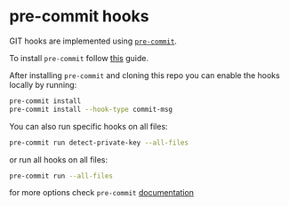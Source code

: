 # pre-commit hooks

GIT hooks are implemented using [`pre-commit`](https://pre-commit.com/).

To install `pre-commit` follow [this](https://pre-commit.com/#install) guide.

After installing `pre-commit` and cloning this repo you can enable the hooks locally by running:

```bash
pre-commit install
pre-commit install --hook-type commit-msg
```

You can also run specific hooks on all files:

```bash
pre-commit run detect-private-key --all-files
```

or run all hooks on all files:

```bash
pre-commit run --all-files
```

for more options check `pre-commit` [documentation](https://pre-commit.com/#advanced)
